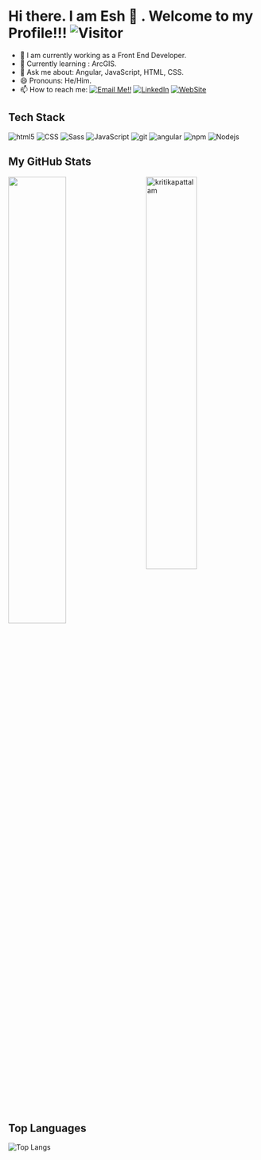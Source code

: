 # Hi there. I am Esh 👋 . Welcome to my Profile!!!   ![Visitor](https://visitor-badge.laobi.icu/badge?page_id=sevie10.repoName)

- 🔭 I am currently working as a Front End Developer.
- 🌱 Currently learning : ArcGIS.
- 💬 Ask me about: Angular, JavaScript, HTML, CSS.
- 😄 Pronouns: He/Him.
- 📫 How to reach me: <a href="mailto:eshmaelsevilla@gmail.com">![Email Me!!](https://img.shields.io/badge/Gmail-D14836?style=for-the-badge&logo=gmail&logoColor=white)</a> <a href="https://www.linkedin.com/in/eshmael-sevilla-0a974ce6">![LinkedIn](https://img.shields.io/badge/LinkedIn-0077B5?style=for-the-badge&logo=linkedin&logoColor=white)</a> <a href="https://www.eshmaelsevilla.com">![WebSite](https://img.shields.io/badge/-WEBSITE-blue?style=for-the-badge&logoColor=white)</a>

## Tech Stack
<p>
  <img alt="html5" src="https://img.shields.io/badge/-HTML5-E34F26?style=flat-square&logo=html5&logoColor=white" />
  <img alt="CSS" src="https://img.shields.io/badge/CSS%20-%231572B6.svg?style=flat-square&logo=css3&logoColor=white" />
  <img alt="Sass" src="https://img.shields.io/badge/-Sass-CC6699?style=flat-square&logo=sass&logoColor=white" />
  <img alt="JavaScript" src="https://img.shields.io/badge/JavaScript%20-%23F7DF1E.svg?style=flat-square&logo=javascript&logoColor=black" />
  <img alt="git" src="https://img.shields.io/badge/-Git-F05032?style=flat-square&logo=git&logoColor=white" />
  <img alt="angular" src="https://img.shields.io/badge/-Angular-DD0031?style=flat-square&logo=angular&logoColor=white" />
  <img alt="npm" src="https://img.shields.io/badge/-NPM-CB3837?style=flat-square&logo=npm&logoColor=white" />
  <img alt="Nodejs" src="https://img.shields.io/badge/-Nodejs-43853d?style=flat-square&logo=Node.js&logoColor=white" />
</p>

## My GitHub Stats

 <img src="https://github-readme-stats.vercel.app/api?username=sevie10&show_icons=true&theme=gotham" alt="kritikapattalam" width="45%" align="right"/>
 <img  src="https://github-readme-streak-stats.herokuapp.com/?user=esevillaGPOne&theme=dark" width="48%" >

## Top Languages
  
  ![Top Langs](https://github-readme-stats.vercel.app/api/top-langs/?username=sevie10&layout=compact)

<!--
**sevie10/sevie10** is a ✨ _special_ ✨ repository because its `README.md` (this file) appears on your GitHub profile.

Here are some ideas to get you started:

- 🔭 I’m currently working on ...
- 🌱 I’m currently learning ...
- 👯 I’m looking to collaborate on ...
- 🤔 I’m looking for help with ...
- 💬 Ask me about ...
- 📫 How to reach me: ...
- 😄 Pronouns: ...
- ⚡ Fun fact: ...
-->
